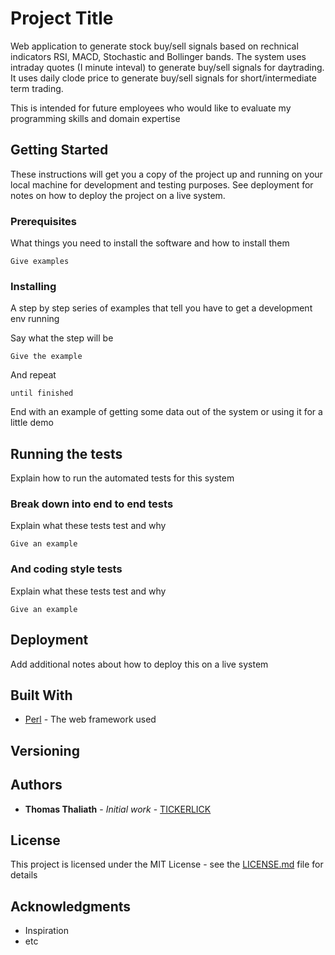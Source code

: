 # Project Title

Web application to generate stock buy/sell signals based on rechnical indicators RSI, MACD, Stochastic and Bollinger bands. The system uses intraday quotes (I minute inteval) to generate buy/sell signals for daytrading. It uses daily clode price to generate buy/sell signals for short/intermediate term trading.

This is intended for future employees who would like to evaluate my programming skills and domain expertise
 
## Getting Started

These instructions will get you a copy of the project up and running on your local machine for development and testing purposes. See deployment for notes on how to deploy the project on a live system.

### Prerequisites

What things you need to install the software and how to install them

```
Give examples
```

### Installing

A step by step series of examples that tell you have to get a development env running

Say what the step will be

```
Give the example
```

And repeat

```
until finished
```

End with an example of getting some data out of the system or using it for a little demo

## Running the tests

Explain how to run the automated tests for this system

### Break down into end to end tests

Explain what these tests test and why

```
Give an example
```

### And coding style tests

Explain what these tests test and why

```
Give an example
```

## Deployment

Add additional notes about how to deploy this on a live system

## Built With

* [Perl](https://www.perl.org/) - The web framework used

## Versioning


## Authors

* **Thomas Thaliath** - *Initial work* - [TICKERLICK](http://tickerlick.com)

## License

This project is licensed under the MIT License - see the [LICENSE.md](LICENSE.md) file for details

## Acknowledgments

* Inspiration
* etc
